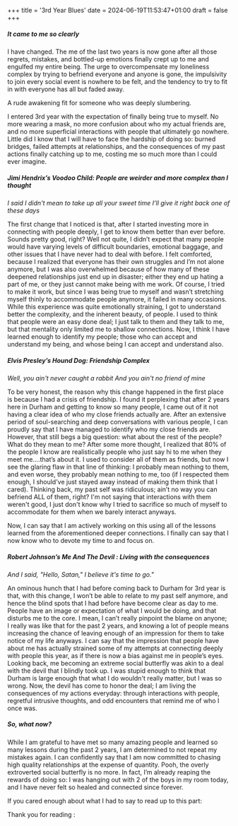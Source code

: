 +++
title = '3rd Year Blues'
date = 2024-06-19T11:53:47+01:00
draft = false
+++

##### It came to me so clearly

I have changed. The me of the last two years is now gone after all those regrets, mistakes, and bottled-up emotions finally crept up to me and engulfed my entire being. The urge to overcompensate my loneliness complex by trying to befriend everyone and anyone is gone, the impulsivity to join every social event is nowhere to be felt, and the tendency to try to fit in with everyone has all but faded away.

A rude awakening fit for someone who was deeply slumbering.

I entered 3rd year with the expectation of finally being true to myself. No more wearing a mask, no more confusion about who my actual friends are, and no more superficial interactions with people that ultimately go nowhere. Little did I know that I will have to face the hardship of doing so: burned bridges, failed attempts at relationships, and the consequences of my past actions finally catching up to me, costing me so much more than I could ever imagine.

##### Jimi Hendrix’s Voodoo Child: People are weirder and more complex than I thought

*I said I didn't mean to take up all your sweet time I'll give it right back one of these days*

The first change that I noticed is that, after I started investing more in connecting with people deeply, I get to know them better than ever before. Sounds pretty good, right? Well not quite, I didn’t expect that many people would have varying levels of difficult boundaries, emotional baggage, and other issues that I have never had to deal with before. I felt comforted, because I realized that everyone has their own struggles and I’m not alone anymore, but I was also overwhelmed because of how many of these deepened relationships just end up in disaster; either they end up hating a part of me, or they just cannot make being with me work. Of course, I tried to make it work, but since I was being true to myself and wasn’t stretching myself thinly to accommodate people anymore, it failed in many occasions. While this experience was quite emotionally straining, I got to understand better the complexity, and the inherent beauty, of people. I used to think that people were an easy done deal; I just talk to them and they talk to me, but that mentality only limited me to shallow connections. Now, I think I have learned enough to identify my people; those who can accept and understand my being, and whose being I can accept and understand also.

##### Elvis Presley’s Hound Dog: Friendship Complex

*Well, you ain't never caught a rabbit And you ain't no friend of mine*

To be very honest, the reason why this change happened in the first place is because I had a crisis of friendship. I found it perplexing that after 2 years here in Durham and getting to know so many people, I came out of it not having a clear idea of who my close friends actually are. After an extensive period of soul-searching and deep conversations with various people, I can proudly say that I have managed to identify who my close friends are. However, that still begs a big question: what about the rest of the people? What do they mean to me? After some more thought, I realized that 80% of the people I know are realistically people who just say hi to me when they meet me….that’s about it. I used to consider all of them as friends, but now I see the glaring flaw in that line of thinking: I probably mean nothing to them, and even worse, they probably mean nothing to me, too (if I respected them enough, I should’ve just stayed away instead of making them think that I cared). Thinking back, my past self was ridiculous; ain’t no way you can befriend ALL of them, right? I'm not saying that interactions with them weren't good, I just don't know why I tried to sacrifice so much of myself to accommodate for them when we barely interact anyways.

Now, I can say that I am actively working on this using all of the lessons learned from the aforementioned deeper connections. I finally can say that I now know who to devote my time to and focus on.

##### Robert Johnson’s Me And The Devil : Living with the consequences

*And I said, "Hello, Satan," I believe it's time to go."*

An ominous hunch that I had before coming back to Durham for 3rd year is that, with this change, I won’t be able to relate to my past self anymore, and hence the blind spots that I had before have become clear as day to me. People have an image or expectation of what I would be doing, and that disturbs me to the core. I mean, I can’t really pinpoint the blame on anyone; I really was like that for the past 2 years, and knowing a lot of people means increasing the chance of leaving enough of an impression for them to take notice of my life anyways. I can say that the impression that people have about me has actually strained some of my attempts at connecting deeply with people this year, as if there is now a bias against me in people’s eyes. Looking back, me becoming an extreme social butterfly was akin to a deal with the devil that I blindly took up. I was stupid enough to think that Durham is large enough that what I do wouldn't really matter, but I was so wrong. Now, the devil has come to honor the deal; I am living the consequences of my actions everyday: through interactions with people, regretful intrusive thoughts, and odd encounters that remind me of who I once was.

##### So, what now?

While I am grateful to have met so many amazing people and learned so many lessons during the past 2 years, I am determined to not repeat my mistakes again. I can confidently say that I am now committed to chasing high quality relationships at the expense of quantity. Pooh, the overly extroverted social butterfly is no more. In fact, I’m already reaping the rewards of doing so: I was hanging out with 2 of the boys in my room today, and I have never felt so healed and connected since forever.

If you cared enough about what I had to say to read up to this part: 

Thank you for reading :

